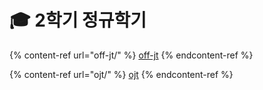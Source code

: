 # 🎓 2학기 정규학기

{% content-ref url="off-jt/" %}
[off-jt](off-jt/)
{% endcontent-ref %}

{% content-ref url="ojt/" %}
[ojt](ojt/)
{% endcontent-ref %}

